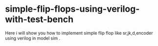 # simple-flip-flops-using-verilog-with-test-bench
Here i will show you how to implement simple flip  flop like sr,jk,d,encoder using verilog in model sim .
